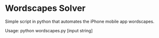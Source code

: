# Wordscapes Solver

Simple script in python that automates the iPhone mobile app wordscapes.

Usage:
python wordscapes.py [input string]
